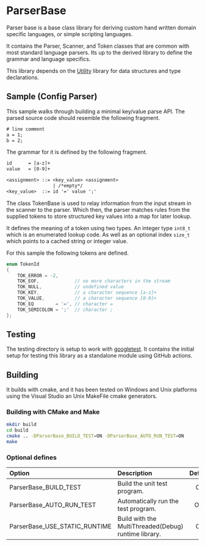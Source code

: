 # ParserBase

Parser base is a base class library for deriving custom hand written domain specific
languages, or simple scripting languages.

It contains the Parser, Scanner, and Token classes that are common with most
standard language parsers. Its up to the derived library to define the grammar and
language specifics.

This library depends on the [Utility](https://github.com/CharlesCarley/Internal.Utils) library for data structures and type declarations.

## Sample (Config Parser)

This sample walks through building a minimal key/value parse API.
The parsed source code should resemble the following fragment.

```txt
# line comment
a = 1; 
b = 2; 
```

The grammar for it is defined by the following fragment.

```txt
id      = [a-z]+
value   = [0-9]+

<assignment> ::= <key_value> <assignment>
                 | /*empty*/
<key_value>  ::= id '=' value ';'
```

The class TokenBase is used to relay information from the input stream in the scanner to the parser.
Which then, the parser matches rules from the supplied tokens to store structured key values into a map for later lookup.

It defines the meaning of a token using two types.
An integer type `int8_t` which is an enumerated lookup code.
As well as an optional index `size_t` which points to a cached string or integer value.

For this sample the following tokens are defined.

```c++
enum TokenId
{
    TOK_ERROR = -2,
    TOK_EOF,             // no more characters in the stream
    TOK_NULL,            // undefined value
    TOK_KEY,             // a character sequence [a-z]+
    TOK_VALUE,           // a character sequence [0-9]+
    TOK_EQ        = '=', // character =
    TOK_SEMICOLON = ';'  // character ;
};
```


## Testing

The testing directory is setup to work with [googletest](https://github.com/google/googletest).
It contains the initial setup for testing this library as a standalone module using GitHub actions.

## Building

It builds with cmake, and it has been tested on Windows and Unix platforms using
the Visual Studio an Unix MakeFile cmake generators.

### Building with CMake and Make

```sh
mkdir build
cd build
cmake .. -DParserBase_BUILD_TEST=ON -DParserBase_AUTO_RUN_TEST=ON
make
```

### Optional defines

| Option                        | Description                                          | Default |
| :---------------------------- | :--------------------------------------------------- | :-----: |
| ParserBase_BUILD_TEST         | Build the unit test program.                         |   ON    |
| ParserBase_AUTO_RUN_TEST      | Automatically run the test program.                  |   OFF   |
| ParserBase_USE_STATIC_RUNTIME | Build with the MultiThreaded(Debug) runtime library. |   ON    |
